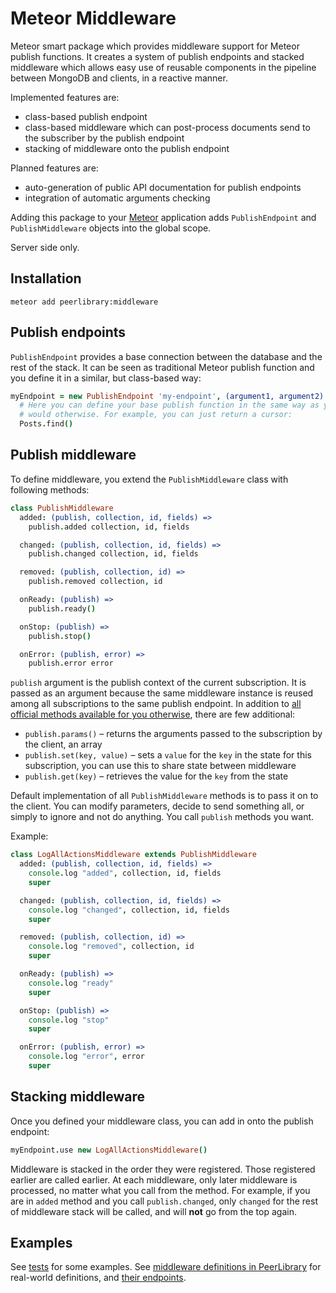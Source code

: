 Meteor Middleware
=================

Meteor smart package which provides middleware support for Meteor publish functions. It creates a system of
publish endpoints and stacked middleware which allows easy use of reusable components in the pipeline between
MongoDB and clients, in a reactive manner.

Implemented features are:
 * class-based publish endpoint
 * class-based middleware which can post-process documents send to the subscriber by the publish endpoint
 * stacking of middleware onto the publish endpoint

Planned features are:
 * auto-generation of public API documentation for publish endpoints
 * integration of automatic arguments checking

Adding this package to your [Meteor](http://www.meteor.com/) application adds `PublishEndpoint` and `PublishMiddleware`
objects into the global scope.

Server side only.

Installation
------------

```
meteor add peerlibrary:middleware
```

Publish endpoints
-----------------

`PublishEndpoint` provides a base connection between the database and the rest of the stack. It can be seen as
traditional Meteor publish function and you define it in a similar, but class-based way:

```coffee
myEndpoint = new PublishEndpoint 'my-endpoint', (argument1, argument2) ->
  # Here you can define your base publish function in the same way as you
  # would otherwise. For example, you can just return a cursor:
  Posts.find()
```

Publish middleware
------------------

To define middleware, you extend the `PublishMiddleware` class with following methods:

```coffee
class PublishMiddleware
  added: (publish, collection, id, fields) =>
    publish.added collection, id, fields

  changed: (publish, collection, id, fields) =>
    publish.changed collection, id, fields

  removed: (publish, collection, id) =>
    publish.removed collection, id

  onReady: (publish) =>
    publish.ready()

  onStop: (publish) =>
    publish.stop()

  onError: (publish, error) =>
    publish.error error
```

`publish` argument is the publish context of the current subscription. It is passed as an argument because
the same middleware instance is reused among all subscriptions to the same publish endpoint. In addition to
[all official methods available for you otherwise](http://docs.meteor.com/#meteor_publish), there are few additional:

 * `publish.params()` – returns the arguments passed to the subscription by the client, an array
 * `publish.set(key, value)` – sets a `value` for the `key` in the state for this subscription, you can use this to share state
 between middleware
 * `publish.get(key)` – retrieves the value for the `key` from the state

Default implementation of all `PublishMiddleware` methods is to pass it on to the client. You can modify parameters,
decide to send something all, or simply to ignore and not do anything. You call `publish` methods you want.

Example:

```coffee
class LogAllActionsMiddleware extends PublishMiddleware
  added: (publish, collection, id, fields) =>
    console.log "added", collection, id, fields
    super

  changed: (publish, collection, id, fields) =>
    console.log "changed", collection, id, fields
    super

  removed: (publish, collection, id) =>
    console.log "removed", collection, id
    super

  onReady: (publish) =>
    console.log "ready"
    super

  onStop: (publish) =>
    console.log "stop"
    super

  onError: (publish, error) =>
    console.log "error", error
    super
```

Stacking middleware
-------------------

Once you defined your middleware class, you can add in onto the publish endpoint:

```coffee
myEndpoint.use new LogAllActionsMiddleware()
```

Middleware is stacked in the order they were registered. Those registered earlier are called earlier. At each middleware,
only later middleware is processed, no matter what you call from the method. For example, if you are in `added` method
and you call `publish.changed`, only `changed` for the rest of middleware stack will be called, and will **not** go from the
top again.

Examples
--------

See [tests](https://github.com/peerlibrary/meteor-middleware/blob/master/tests.coffee) for some examples. See
[middleware definitions in PeerLibrary](https://github.com/peerlibrary/peerlibrary/tree/development/server/middlewares) for
real-world definitions, and [their endpoints](https://github.com/peerlibrary/peerlibrary/blob/development/server).

